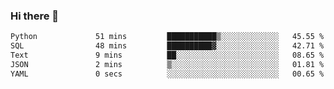 ### Hi there 👋

<!--START_SECTION:waka-->

```txt
Python             51 mins         ███████████▒░░░░░░░░░░░░░   45.55 %
SQL                48 mins         ██████████▓░░░░░░░░░░░░░░   42.71 %
Text               9 mins          ██░░░░░░░░░░░░░░░░░░░░░░░   08.65 %
JSON               2 mins          ▒░░░░░░░░░░░░░░░░░░░░░░░░   01.81 %
YAML               0 secs          ░░░░░░░░░░░░░░░░░░░░░░░░░   00.65 %
```

<!--END_SECTION:waka-->

<!--
**Jonas-VanHaeken/Jonas-VanHaeken** is a ✨ _special_ ✨ repository because its `README.md` (this file) appears on your GitHub profile.

Here are some ideas to get you started:

- 🔭 I’m currently working on ...
- 🌱 I’m currently learning ...
- 👯 I’m looking to collaborate on ...
- 🤔 I’m looking for help with ...
- 💬 Ask me about ...
- 📫 How to reach me: ...
- 😄 Pronouns: ...
- ⚡ Fun fact: ...
-->
